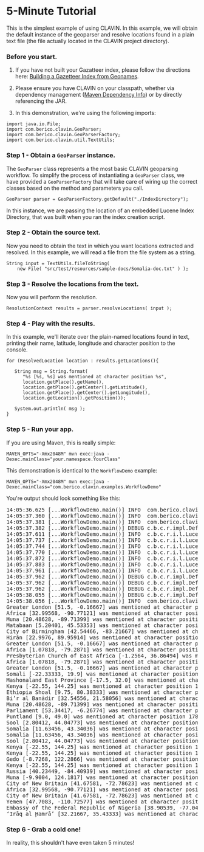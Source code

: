 # 5-Minute Tutorial 

This is the simplest example of using CLAVIN.  In this example, we will obtain the default instance of the geoparser and resolve locations found in a plain text file (the file actually located in the CLAVIN project directory).

### Before you start.

1.  If you have not built your Gazatteer index, please follow the directions here: [Building a Gazetteer Index from Geonames](../documentation/geonames-indexing.html).

2.  Please ensure you have CLAVIN on your classpath, whether via dependency management ([Maven Dependency Info](installation.html)) or by directly referencing the JAR.

3.  In this demonstration, we're using the following imports:

```
import java.io.File;
import com.berico.clavin.GeoParser;
import com.berico.clavin.GeoParserFactory;
import com.berico.clavin.util.TextUtils;
```

### Step 1 -  Obtain a `GeoParser` instance.

The `GeoParser` class represents a the most basic CLAVIN geoparsing workflow.  To simplify the process of instantiating a `GeoParser` class, we have provided a `GeoParserFactory` that will take care of wiring up the correct classes based on the method and parameters you call.

```
GeoParser parser = GeoParserFactory.getDefault("./IndexDirectory");
```

In this instance, we are passing the location of an embedded Lucene Index Directory, that was built when you ran the index creation script.


### Step 2 - Obtain the source text.

Now you need to obtain the text in which you want locations extracted and resolved.  In this example, we will read a file from the file system as a string.

```
String input = TextUtils.fileToString( 
    new File( "src/test/resources/sample-docs/Somalia-doc.txt" ) );
```

###  Step 3 - Resolve the locations from the text.

Now you will perform the resolution.

```
ResolutionContext results = parser.resolveLocations( input );
```

### Step 4 - Play with the results.

In this example, we'll iterate over the plain-named locations found in text, printing their name, latitude, longitude and character position to the console.

```
for (ResolvedLocation location : results.getLocations(){

   String msg = String.format(
      "%s [%s, %s] was mentioned at character position %s", 
      location.getPlace().getName(), 
      location.getPlace().getCenter().getLatitude(),
      location.getPlace().getCenter().getLongitude(),
      location.getLocation().getPosition());

   System.out.println( msg );
}
```

### Step 5 - Run your app.

If you are using Maven, this is really simple:

```
MAVEN_OPTS="-Xmx2048M" mvn exec:java -Dexec.mainClass="your.namespace.YourClass"
```

This demonstration is identical to the `WorkflowDemo` example:

```
MAVEN_OPTS="-Xmx2048M" mvn exec:java -Dexec.mainClass="com.berico.clavin.examples.WorkflowDemo"
```

You're output should look something like this:

<pre>
14:05:36.625 [...WorkflowDemo.main()] INFO  com.berico.clavin.GeoParser - Input Size: 27837
14:05:37.360 [...WorkflowDemo.main()] INFO  com.berico.clavin.GeoParser - Extracted Location Count: 42
14:05:37.381 [...WorkflowDemo.main()] INFO  com.berico.clavin.GeoParser - Extracted Coordinates Count: 0
14:05:37.382 [...WorkflowDemo.main()] DEBUG c.b.c.r.impl.DefaultLocationResolver - Beginning resolution step.
14:05:37.611 [...WorkflowDemo.main()] INFO  c.b.c.r.i.l.LuceneLocationNameIndex - Found no results for european union.
14:05:37.737 [...WorkflowDemo.main()] INFO  c.b.c.r.i.l.LuceneLocationNameIndex - Found no results for hamar\-weyne.
14:05:37.744 [...WorkflowDemo.main()] INFO  c.b.c.r.i.l.LuceneLocationNameIndex - Found no results for birmingham uk..
14:05:37.770 [...WorkflowDemo.main()] INFO  c.b.c.r.i.l.LuceneLocationNameIndex - Found no results for southern somalia.
14:05:37.872 [...WorkflowDemo.main()] INFO  c.b.c.r.i.l.LuceneLocationNameIndex - Found no results for kismayo.
14:05:37.883 [...WorkflowDemo.main()] INFO  c.b.c.r.i.l.LuceneLocationNameIndex - Found no results for las\-anod.
14:05:37.961 [...WorkflowDemo.main()] INFO  c.b.c.r.i.l.LuceneLocationNameIndex - Found no results for roadmap.
14:05:37.962 [...WorkflowDemo.main()] DEBUG c.b.c.r.impl.DefaultLocationResolver - Found 35 location candidate lists.
14:05:37.962 [...WorkflowDemo.main()] DEBUG c.b.c.r.impl.DefaultLocationResolver - Found 0 coordinate candidate lists.
14:05:37.962 [...WorkflowDemo.main()] DEBUG c.b.c.r.impl.DefaultLocationResolver - Selected 0 coordinates.
14:05:38.055 [...WorkflowDemo.main()] DEBUG c.b.c.r.impl.DefaultLocationResolver - Selected 35 locations.
14:05:38.056 [...WorkflowDemo.main()] INFO  com.berico.clavin.GeoParser - Resolved 35 locations and 0 coordinates.
Greater London [51.5, -0.16667] was mentioned at character position 2306
Africa [32.99568, -90.77121] was mentioned at character position 2586
Muna [20.48628, -89.71399] was mentioned at character position 2957
Matabaan [5.20401, 45.53353] was mentioned at character position 4161
City of Birmingham [42.54466, -83.21667] was mentioned at character position 4841
Hirān [22.9976, 89.95914] was mentioned at character position 5208
Greater London [51.5, -0.16667] was mentioned at character position 6129
Africa [1.07818, -79.2871] was mentioned at character position 6724
Presbyterian Church of East Africa [-1.2564, 36.86494] was mentioned at character position 7589
Africa [1.07818, -79.2871] was mentioned at character position 7620
Greater London [51.5, -0.16667] was mentioned at character position 7643
Somali [-22.33333, 19.9] was mentioned at character position 11059
Mashonaland East Province [-17.5, 32.0] was mentioned at character position 11422
Kenya [-22.55, 144.25] was mentioned at character position 12822
Ethiopia Shoal [9.75, 80.38333] was mentioned at character position 12832
Bi’r al Banādir [32.54556, 21.58056] was mentioned at character position 14545
Muna [20.48628, -89.71399] was mentioned at character position 15403
Parliament [53.34417, -6.26774] was mentioned at character position 16710
Puntland [9.0, 49.0] was mentioned at character position 17873
Sool [2.80412, 44.04773] was mentioned at character position 18102
Somalia [11.63456, 43.34036] was mentioned at character position 18126
Somalia [11.63456, 43.34036] was mentioned at character position 18224
Sool [2.80412, 44.04773] was mentioned at character position 18307
Kenya [-22.55, 144.25] was mentioned at character position 18718
Kenya [-22.55, 144.25] was mentioned at character position 19151
Gedo [-8.7268, 122.2866] was mentioned at character position 19404
Kenya [-22.55, 144.25] was mentioned at character position 19428
Russia [40.23449, -84.40939] was mentioned at character position 19476
Muna [-9.9004, 124.1817] was mentioned at character position 20487
City of New Britain [41.67581, -72.78623] was mentioned at character position 22502
Africa [32.99568, -90.77121] was mentioned at character position 22753
City of New Britain [41.67581, -72.78623] was mentioned at character position 23251
Yemen [47.7083, -110.72577] was mentioned at character position 23352
Embassy of the Federal Republic of Nigeria [38.90539, -77.04914] was mentioned at character position 23362
‘Irāq al Ḩamrā’ [32.21667, 35.43333] was mentioned at character position 23404
</pre>

### Step 6 - Grab a cold one!

In reality, this shouldn't have even taken 5 minutes!



